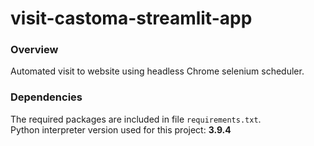 # visit-castoma-streamlit-app
### Overview
Automated visit to website using headless Chrome selenium scheduler.

### Dependencies
The required packages are included in file ```requirements.txt```.<br>
Python interpreter version used for this project: **3.9.4**
